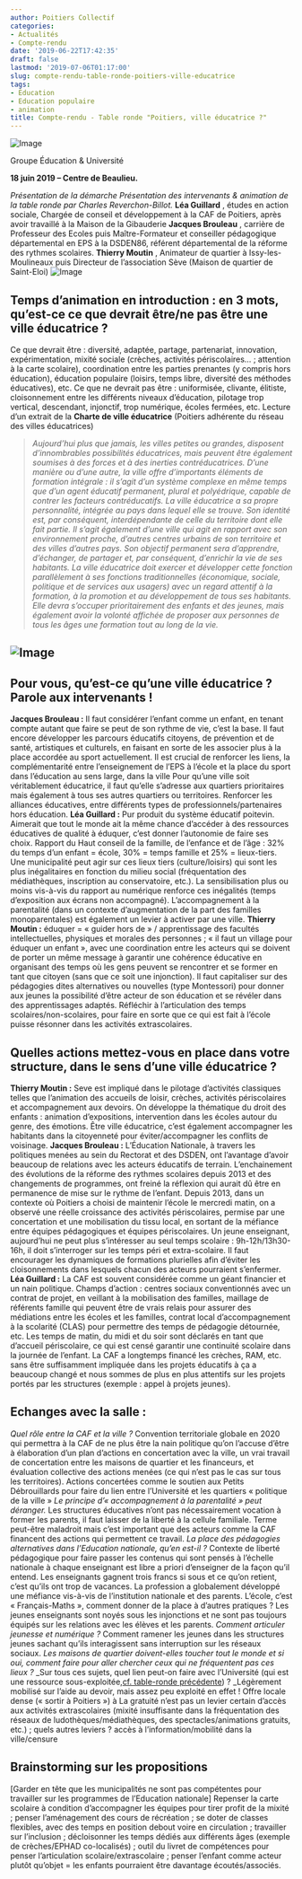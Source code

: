 ```yaml
---
author: Poitiers Collectif
categories:
- Actualités
- Compte-rendu
date: '2019-06-22T17:42:35'
draft: false
lastmod: '2019-07-06T01:17:00'
slug: compte-rendu-table-ronde-poitiers-ville-educatrice
tags:
- Éducation
- Education populaire
- animation
title: Compte-rendu - Table ronde "Poitiers, ville éducatrice ?"
---
```


![Image](/images/2025/compte-rendu-table-ronde-poitiers-ville-educatrice/villeeducatrice-1024x576.jpg) 

Groupe Éducation & Université

**18 juin 2019 – Centre de Beaulieu.**

  _Présentation de la démarche_ _Présentation des intervenants & animation de la table ronde par Charles Reverchon-Billot._ **Léa Guillard** , études en action sociale, Chargée de conseil et développement à la CAF de Poitiers, après avoir travaillé à la Maison de la Gibauderie **Jacques Brouleau** , carrière de Professeur des Ecoles puis Maître-Formateur et conseiller pédagogique départemental en EPS à la DSDEN86, référent départemental de la réforme des rythmes scolaires. **Thierry Moutin** , Animateur de quartier à Issy-les-Moulineaux puis Directeur de l’association Sève (Maison de quartier de Saint-Eloi) ![Image](/images/2025/compte-rendu-table-ronde-poitiers-ville-educatrice/IMG_1828-1024x768.jpeg) 

## **Temps d’animation en introduction : en 3 mots, qu’est-ce ce que devrait être/ne pas être une ville éducatrice ?**

Ce que devrait être : diversité, adaptée, partage, partenariat, innovation, expérimentation, mixité sociale (crèches, activités périscolaires… ; attention à la carte scolaire), coordination entre les parties prenantes (y compris hors éducation), éducation populaire (loisirs, temps libre, diversité des méthodes éducatives), etc. Ce que ne devrait pas être : uniformisée, clivante, élitiste, cloisonnement entre les différents niveaux d’éducation, pilotage trop vertical, descendant, injonctif, trop numérique, écoles fermées, etc. Lecture d’un extrait de la **Charte de ville éducatrice** (Poitiers adhérente du réseau des villes éducatrices) 

> _Aujourd’hui plus que jamais, les villes petites ou grandes, disposent d’innombrables possibilités éducatrices, mais peuvent être également soumises à des forces et à des inerties contréducatrices. D’une manière ou d’une autre, la ville offre d’importants éléments de formation intégrale : il s’agit d’un système complexe en même temps que d’un agent éducatif permanent, plural et polyédrique, capable de contrer les facteurs contréducatifs._ _La ville éducatrice a sa propre personnalité, intégrée au pays dans lequel elle se trouve. Son identité est, par conséquent, interdépendante de celle du territoire dont elle fait partie. Il s’agit également d’une ville qui agit en rapport avec son environnement proche, d’autres centres urbains de son territoire et des villes d’autres pays. Son objectif permanent sera d’apprendre, d’échanger, de partager et, par conséquent, d’enrichir la vie de ses habitants._ _La ville éducatrice doit exercer et développer cette fonction parallèlement à ses fonctions traditionnelles (économique, sociale, politique et de services aux usagers) avec un regard attentif à la formation, à la promotion et au développement de tous ses habitants. Elle devra s’occuper prioritairement des enfants et des jeunes, mais également avoir la volonté affichée de proposer aux personnes de tous les âges une formation tout au long de la vie._

## ![Image](/images/2025/compte-rendu-table-ronde-poitiers-ville-educatrice/IMG_1829-300x225.jpeg)

## **Pour vous, qu’est-ce qu’une ville éducatrice ? Parole aux intervenants !**

**Jacques Brouleau :** Il faut considérer l’enfant comme un enfant, en tenant compte autant que faire se peut de son rythme de vie, c’est la base. Il faut encore développer les parcours éducatifs citoyens, de prévention et de santé, artistiques et culturels, en faisant en sorte de les associer plus à la place accordée au sport actuellement. Il est crucial de renforcer les liens, la complémentarité entre l’enseignement de l’EPS à l’école et la place du sport dans l’éducation au sens large, dans la ville Pour qu’une ville soit véritablement éducatrice, il faut qu’elle s’adresse aux quartiers prioritaires mais également à tous ses autres quartiers ou territoires. Renforcer les alliances éducatives, entre différents types de professionnels/partenaires hors éducation. **Léa Guillard :** Pur produit du système éducatif poitevin. Aimerait que tout le monde ait la même chance d’accéder à des ressources éducatives de qualité à éduquer, c’est donner l’autonomie de faire ses choix. Rapport du Haut conseil de la famille, de l’enfance et de l’âge : 32% du temps d’un enfant = école, 30% = temps famille et 25% = lieux-tiers. Une municipalité peut agir sur ces lieux tiers (culture/loisirs) qui sont les plus inégalitaires en fonction du milieu social (fréquentation des médiathèques, inscription au conservatoire, etc.). La sensibilisation plus ou moins vis-à-vis du rapport au numérique renforce ces inégalités (temps d’exposition aux écrans non accompagné). L’accompagnement à la parentalité (dans un contexte d’augmentation de la part des familles monoparentales) est également un levier à activer par une ville. **Thierry Moutin :** éduquer = « guider hors de » / apprentissage des facultés intellectuelles, physiques et morales des personnes ; « il faut un village pour éduquer un enfant », avec une coordination entre les acteurs qui se doivent de porter un même message à garantir une cohérence éducative en organisant des temps où les gens peuvent se rencontrer et se former en tant que citoyen (sans que ce soit une injonction). Il faut capitaliser sur des pédagogies dites alternatives ou nouvelles (type Montessori) pour donner aux jeunes la possibilité d’être acteur de son éducation et se révéler dans des apprentissages adaptés. Réfléchir à l’articulation des temps scolaires/non-scolaires, pour faire en sorte que ce qui est fait à l’école puisse résonner dans les activités extrascolaires. 

## **Quelles actions mettez-vous en place dans votre structure, dans le sens d’une ville éducatrice ?**

**Thierry Moutin :** Seve est impliqué dans le pilotage d’activités classiques telles que l’animation des accueils de loisir, crèches, activités périscolaires et accompagnement aux devoirs. On développe la thématique du droit des enfants : animation d’expositions, intervention dans les écoles autour du genre, des émotions. Être ville éducatrice, c’est également accompagner les habitants dans la citoyenneté pour éviter/accompagner les conflits de voisinage. **Jacques Brouleau :** L’Éducation Nationale, à travers les politiques menées au sein du Rectorat et des DSDEN, ont l’avantage d’avoir beaucoup de relations avec les acteurs éducatifs de terrain. L’enchainement des évolutions de la réforme des rythmes scolaires depuis 2013 et des changements de programmes, ont freiné la réflexion qui aurait dû être en permanence de mise sur le rythme de l’enfant. Depuis 2013, dans un contexte où Poitiers a choisi de maintenir l’école le mercredi matin, on a observé une réelle croissance des activités périscolaires, permise par une concertation et une mobilisation du tissu local, en sortant de la méfiance entre équipes pédagogiques et équipes périscolaires. Un jeune enseignant, aujourd’hui ne peut plus s’intéresser au seul temps scolaire : 9h-12h/13h30-16h, il doit s’interroger sur les temps péri et extra-scolaire. Il faut encourager les dynamiques de formations plurielles afin d’éviter les cloisonnements dans lesquels chacun des acteurs pourraient s’enfermer. **Léa Guillard :** La CAF est souvent considérée comme un géant financier et un nain politique. Champs d’action : centres sociaux conventionnés avec un contrat de projet, en veillant à la mobilisation des familles, maillage de référents famille qui peuvent être de vrais relais pour assurer des médiations entre les écoles et les familles, contrat local d’accompagnement à la scolarité (CLAS) pour permettre des temps de pédagogie détournée, etc. Les temps de matin, du midi et du soir sont déclarés en tant que d’accueil périscolaire, ce qui est censé garantir une continuité scolaire dans la journée de l’enfant. La CAF a longtemps financé les crèches, RAM, etc. sans être suffisamment impliquée dans les projets éducatifs à ça a beaucoup changé et nous sommes de plus en plus attentifs sur les projets portés par les structures (exemple : appel à projets jeunes). 

## **Echanges avec la salle :**

_Quel rôle entre la CAF et la ville ?_ Convention territoriale globale en 2020 qui permettra à la CAF de ne plus être la nain politique qu’on l’accuse d’être à élaboration d’un plan d’actions en concertation avec la ville, un vrai travail de concertation entre les maisons de quartier et les financeurs, et évaluation collective des actions menées (ce qui n’est pas le cas sur tous les territoires). Actions concertées comme le soutien aux Petits Débrouillards pour faire du lien entre l’Université et les quartiers « politique de la ville » _Le principe d’« accompagnement à la parentalité » peut déranger._ Les structures éducatives n’ont pas nécessairement vocation à former les parents, il faut laisser de la liberté à la cellule familiale. Terme peut-être maladroit mais c’est important que des acteurs comme la CAF financent des actions qui permettent ce travail. _La place des pédagogies alternatives dans l’Education nationale, qu’en est-il ?_ Contexte de liberté pédagogique pour faire passer les contenus qui sont pensés à l’échelle nationale à chaque enseignant est libre a priori d’enseigner de la façon qu’il entend. Les enseignants gagnent trois francs si sous et ce qu’on retient, c’est qu’ils ont trop de vacances. La profession a globalement développé une méfiance vis-à-vis de l’institution nationale et des parents. L’école, c’est « Français-Maths », comment donner de la place à d’autres pratiques ? Les jeunes enseignants sont noyés sous les injonctions et ne sont pas toujours équipés sur les relations avec les élèves et les parents. _Comment articuler jeunesse et numérique ?_ Comment ramener les jeunes dans les structures jeunes sachant qu’ils interagissent sans interruption sur les réseaux sociaux. _Les maisons de quartier doivent-elles toucher tout le monde et si oui, comment faire pour aller chercher ceux qui ne fréquentent pas ces lieux ?_ _Sur tous ces sujets, quel lien peut-on faire avec l’Université (qui est une ressource sous-exploitée,[cf. table-ronde précédente](https://poitierscollectif.fr/compte-rendu-table-ronde-poitiers-et-son-universite-2)) ? _Légèrement mobilisé sur l’aide au devoir, mais assez peu exploité en effet ! Offre locale dense (« sortir à Poitiers ») à La gratuité n’est pas un levier certain d’accès aux activités extrascolaires (mixité insuffisante dans la fréquentation des réseaux de ludothèques/médiathèques, des spectacles/animations gratuits, etc.) ; quels autres leviers ? accès à l’information/mobilité dans la ville/censure 

## **Brainstorming sur les propositions**

[Garder en tête que les municipalités ne sont pas compétentes pour travailler sur les programmes de l’Education nationale] Repenser la carte scolaire à condition d’accompagner les équipes pour tirer profit de la mixité ; penser l’aménagement des cours de récréation ; se doter de classes flexibles, avec des temps en position debout voire en circulation ; travailler sur l’inclusion ; décloisonner les temps dédiés aux différents âges (exemple de crèches/EPHAD co-localisés) ; outil du livret de compétences pour penser l’articulation scolaire/extrascolaire ; penser l’enfant comme acteur plutôt qu’objet = les enfants pourraient être davantage écoutés/associés.
